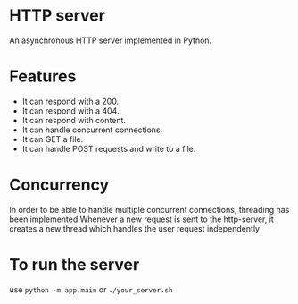 # HTTP server

An asynchronous HTTP server implemented in Python. 

# Features
 - It can respond with a 200.
 - It can respond with a 404.
 - It can respond with content.
 - It can handle concurrent connections.
 - It can GET a file.
 - It can handle POST requests and write to a file.

 # Concurrency 
 In order to be able to handle multiple concurrent connections, threading has been implemented
 Whenever a new request is sent to the http-server, it creates a new thread which handles the user request independently 

# To run the server
use `python -m app.main` or `./your_server.sh`
